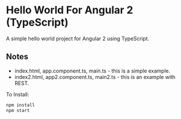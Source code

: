 # Hello World For Angular 2 (TypeScript)
A simple hello world project for Angular 2 using TypeScript.

## Notes

* index.html, app.component.ts, main.ts - this is a simple example.
* index2.html, app2.component.ts, main2.ts  - this is an example with REST.

To Install:

```bash
npm install
npm start
```
